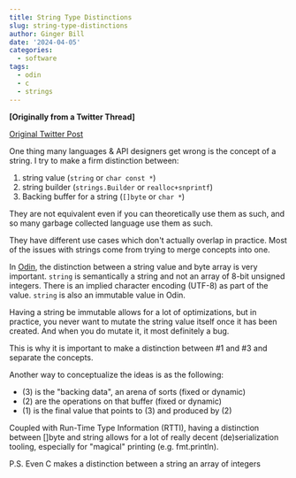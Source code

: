 ```yaml
---
title: String Type Distinctions
slug: string-type-distinctions
author: Ginger Bill
date: '2024-04-05'
categories:
  - software
tags:
  - odin
  - c
  - strings
---
```



**[Originally from a Twitter Thread]**

[Original Twitter Post](https://twitter.com/TheGingerBill/status/1542603515054497792)


One thing many languages & API designers get wrong is the concept of a string. I try to make a firm distinction between:

1) string value (`string` or `char const *`)
2) string builder (`strings.Builder` or `realloc+snprintf`)
3) Backing buffer for a string (`[]byte` or `char *`)

They are not equivalent even if you can theoretically use them as such, and so many garbage collected language use them as such.

They have different use cases which don't actually overlap in practice. Most of the issues with strings come from trying to merge concepts into one.


In [Odin](https://odin-lang.org/), the distinction between a string value and byte array is very important. `string` is semantically a string and not an array of 8-bit unsigned integers. There is an implied character encoding (UTF-8) as part of the value. `string` is also an immutable value in Odin.

Having a string be immutable allows for a lot of optimizations, but in practice, you never want to mutate the string value itself once it has been created. And when you do mutate it, it most definitely a bug.

This is why it is important to make a distinction between #1 and #3 and separate the concepts.

Another way to conceptualize the ideas is as the following:

* (3) is the "backing data", an arena of sorts (fixed or dynamic)
* (2) are the operations on that buffer (fixed or dynamic)
* (1) is the final value that points to (3) and produced by (2)

Coupled with Run-Time Type Information (RTTI), having a distinction between []byte and string allows for a lot of really decent (de)serialization tooling, especially for "magical" printing (e.g. fmt.println).

P.S. Even C makes a distinction between a string an array of integers